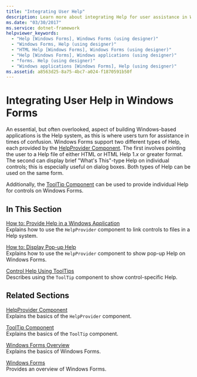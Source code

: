 ```yaml
---
title: "Integrating User Help"
description: Learn more about integrating Help for user assistance in Windows Forms applications with a selection of topics and tutorials.
ms.date: "03/30/2017"
ms.service: dotnet-framework
helpviewer_keywords: 
  - "Help [Windows Forms], Windows Forms (using designer)"
  - "Windows Forms, Help (using designer)"
  - "HTML Help [Windows Forms], Windows Forms (using designer)"
  - "Help [Windows Forms], Windows applications (using designer)"
  - "forms. Help (using designer)"
  - "Windows applications [Windows Forms], Help (using designer)"
ms.assetid: a8563d25-8a75-4bc7-a024-f1870591b50f
---
```

# Integrating User Help in Windows Forms

An essential, but often overlooked, aspect of building Windows-based applications is the Help system, as this is where users turn for assistance in times of confusion. Windows Forms support two different types of Help, each provided by the [HelpProvider Component](../controls/helpprovider-component-windows-forms.md). The first involves pointing the user to a Help file of either HTML or HTML Help 1.*x* or greater format. The second can display brief "What's This"-type Help on individual controls; this is especially useful on dialog boxes. Both types of Help can be used on the same form.  
  
 Additionally, the [ToolTip Component](../controls/tooltip-component-windows-forms.md) can be used to provide individual Help for controls on Windows Forms.  
  
## In This Section  

 [How to: Provide Help in a Windows Application](how-to-provide-help-in-a-windows-application.md)  
 Explains how to use the `HelpProvider` component to link controls to files in a Help system.  
  
 [How to: Display Pop-up Help](how-to-display-pop-up-help.md)  
 Explains how to use the `HelpProvider` component to show pop-up Help on Windows Forms.  
  
 [Control Help Using ToolTips](control-help-using-tooltips.md)  
 Describes using the `ToolTip` component to show control-specific Help.  
  
## Related Sections  

 [HelpProvider Component](../controls/helpprovider-component-windows-forms.md)  
 Explains the basics of the `HelpProvider` component.  
  
 [ToolTip Component](../controls/tooltip-component-windows-forms.md)  
 Explains the basics of the `ToolTip` component.  
  
 [Windows Forms Overview](/dotnet/desktop/winforms/overview/)  
 Explains the basics of Windows Forms.  
  
 [Windows Forms](../index.yml)  
 Provides an overview of Windows Forms.

